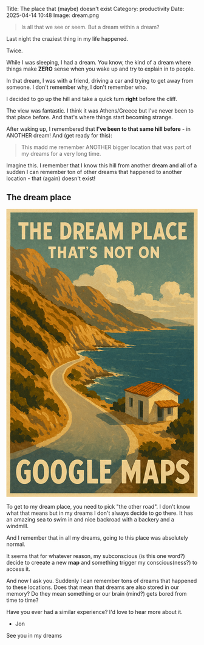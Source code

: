 Title: The place that (maybe) doesn't exist 
Category: productivity
Date: 2025-04-14 10:48
Image: dream.png

> Is all that we see or seem. But a dream within a dream?

Last night the craziest thing in my life happened.

Twice.

While I was sleeping, I had a dream. You know, the kind of a dream where things make **ZERO** sense when you wake up and try to explain in to people.

In that dream, I was with a friend, driving a car and trying to get away from someone. I don't remember why, I don't remember who.

I decided to go up the hill and take a quick turn **right** before the cliff. 

The view was fantastic. I think it was Athens/Greece but I've never been to that place before. And that's where things start becoming strange.

After waking up, I remembered that **I've been to that same hill before** - in ANOTHER dream! And (get ready for this):

> This madd me remember ANOTHER bigger location that was part of my dreams for a very long time.

Imagine this. I remember that I know this hill from another dream and all of a sudden I can remember ton of other dreams that happened to another location - that (again) doesn't exist!

## The dream place

![](/images/dream.png)

To get to my dream place, you need to pick "the other road". I don't know what that means but in my dreams I don't always decide to go there.
It has an amazing sea to swim in and nice backroad with a backery and a windmill. 

And I remember that in all my dreams, going to this place was absolutely normal.

It seems that for whatever reason, my subconscious (is this one word?) decide to creeate a new **map** and something trigger my conscious(ness?) to access it. 

And now I ask you. Suddenly I can remember tons of dreams that happened to these locations. Does that mean that dreams are also stored in our memory? Do they mean something or our brain (mind?) gets bored from time to time?

Have you ever had a similar experience? I'd love to hear more about it.

- Jon

See you in my dreams